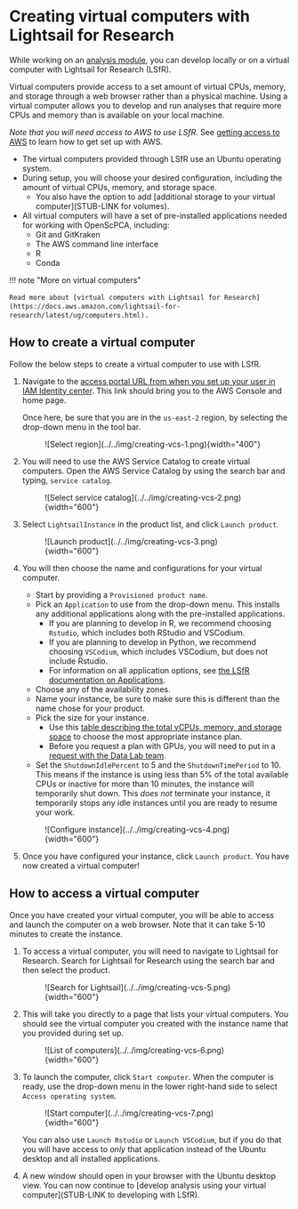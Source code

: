 # Creating virtual computers with Lightsail for Research

While working on an [analysis module](../../contributing-to-analyses/analysis-modules/index.md), you can develop locally or on a virtual computer with Lightsail for Research (LSfR).

Virtual computers provide access to a set amount of virtual CPUs, memory, and storage through a web browser rather than a physical machine.
Using a virtual computer allows you to develop and run analyses that require more CPUs and memory than is available on your local machine.

_Note that you will need access to AWS to use LSfR._
See [getting access to AWS](../../getting-started/accessing-resources/index.md#getting-access-to-aws) to learn how to get set up with AWS.

- The virtual computers provided through LSfR use an Ubuntu operating system.
- During setup, you will choose your desired configuration, including the amount of virtual CPUs, memory, and storage space.
    - You also have the option to add [additional storage to your virtual computer](STUB-LINK for volumes).
- All virtual computers will have a set of pre-installed applications needed for working with OpenScPCA, including:
    - Git and GitKraken
    - The AWS command line interface
    - R
    - Conda

!!! note "More on virtual computers"

    Read more about [virtual computers with Lightsail for Research](https://docs.aws.amazon.com/lightsail-for-research/latest/ug/computers.html).

## How to create a virtual computer

Follow the below steps to create a virtual computer to use with LSfR.

1. Navigate to the [access portal URL from when you set up your user in IAM Identity center](../aws/index.md#joining-iam-identity-center).
This link should bring you to the AWS Console and home page.

    Once here, be sure that you are in the `us-east-2` region, by selecting the drop-down menu in the tool bar.

    <figure markdown="span">
        ![Select region](../../img/creating-vcs-1.png){width="400"}
    </figure>

1. You will need to use the AWS Service Catalog to create virtual computers.
Open the AWS Service Catalog by using the search bar and typing, `service catalog`.

    <figure markdown="span">
        ![Select service catalog](../../img/creating-vcs-2.png){width="600"}
    </figure>

1. Select `LightsailInstance` in the product list, and click `Launch product`.

    <figure markdown="span">
        ![Launch product](../../img/creating-vcs-3.png){width="600"}
    </figure>

1. You will then choose the name and configurations for your virtual computer.

    - Start by providing a `Provisioned product name`.
    <!--TODO Do we want to provide guidance on names?-->
    - Pick an `Application` to use from the drop-down menu.
    This installs any additional applications along with the pre-installed applications.
        - If you are planning to develop in R, we recommend choosing `Rstudio`, which includes both RStudio and VSCodium.
        - If you are planning to develop in Python, we recommend choosing `VSCodium`, which includes VSCodium, but does not include Rstudio.
        - For information on all application options, see [the LSfR documentation on Applications](https://docs.aws.amazon.com/lightsail-for-research/latest/ug/blueprints-plans.html).
    - Choose any of the availability zones.
    - Name your instance, be sure to make sure this is different than the name chose for your product.
    - Pick the size for your instance.
        - Use this [table describing the total vCPUs, memory, and storage space](https://docs.aws.amazon.com/lightsail-for-research/latest/ug/blueprints-plans.html#plans) to choose the most appropriate instance plan.
        - Before you request a plan with GPUs, you will need to put in a [request with the Data Lab team](../../getting-started/accessing-resources/getting-access-to-compute.md#gpu-instance-access).
    - Set the `ShutdownIdlePercent` to 5 and the `ShutdownTimePeriod` to 10.
    This means if the instance is using less than 5% of the total available CPUs or inactive for more than 10 minutes, the instance will temporarily shut down.
    This _does not_ terminate your instance, it temporarily stops any idle instances until you are ready to resume your work.

    <figure markdown="span">
        ![Configure instance](../../img/creating-vcs-4.png){width="600"}
    </figure>

1. Once you have configured your instance, click `Launch product`.
You have now created a virtual computer!

## How to access a virtual computer

Once you have created your virtual computer, you will be able to access and launch the computer on a web browser.
Note that it can take 5-10 minutes to create the instance.

1. To access a virtual computer, you will need to navigate to Lightsail for Research.
Search for Lightsail for Research using the search bar and then select the product.

    <figure markdown="span">
        ![Search for Lightsail](../../img/creating-vcs-5.png){width="600"}
    </figure>

1. This will take you directly to a page that lists your virtual computers.
You should see the virtual computer you created with the instance name that you provided during set up.

    <figure markdown="span">
        ![List of computers](../../img/creating-vcs-6.png){width="600"}
    </figure>

1. To launch the computer, click `Start computer`.
When the computer is ready, use the drop-down menu in the lower right-hand side to select `Access operating system`.

    <figure markdown="span">
        ![Start computer](../../img/creating-vcs-7.png){width="600"}
    </figure>

    You can also use `Launch Rstudio` or `Launch VSCodium`, but if you do that you will have access to _only_ that application instead of the Ubuntu desktop and all installed applications.

1. A new window should open in your browser with the Ubuntu desktop view.
You can now continue to [develop analysis using your virtual computer](STUB-LINK to developing with LSfR).
